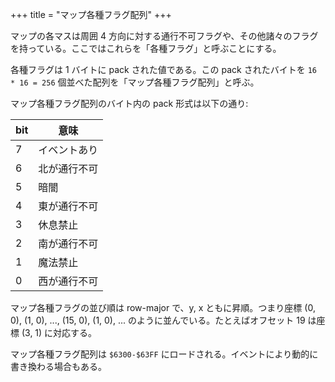 +++
title = "マップ各種フラグ配列"
+++

マップの各マスは周囲 4 方向に対する通行不可フラグや、その他諸々のフラグを持っている。ここではこれらを「各種フラグ」と呼ぶことにする。

各種フラグは 1 バイトに pack された値である。この pack されたバイトを `16 * 16 = 256` 個並べた配列を「マップ各種フラグ配列」と呼ぶ。

マップ各種フラグ配列のバイト内の pack 形式は以下の通り:

| bit | 意味         |
| --  | --           |
| 7   | イベントあり |
| 6   | 北が通行不可 |
| 5   | 暗闇         |
| 4   | 東が通行不可 |
| 3   | 休息禁止     |
| 2   | 南が通行不可 |
| 1   | 魔法禁止     |
| 0   | 西が通行不可 |

マップ各種フラグの並び順は row-major で、y, x ともに昇順。つまり座標 (0, 0), (1, 0), ..., (15, 0), (1, 0), ... のように並んでいる。たとえばオフセット 19 は座標 (3, 1) に対応する。

マップ各種フラグ配列は `$6300-$63FF` にロードされる。イベントにより動的に書き換わる場合もある。
